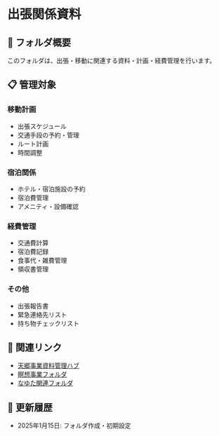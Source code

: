 # 出張関係資料

## 📁 フォルダ概要

このフォルダは、出張・移動に関連する資料・計画・経費管理を行います。

## 📋 管理対象

### 移動計画
- 出張スケジュール
- 交通手段の予約・管理
- ルート計画
- 時間調整

### 宿泊関係
- ホテル・宿泊施設の予約
- 宿泊費管理
- アメニティ・設備確認

### 経費管理
- 交通費計算
- 宿泊費記録
- 食事代・雑費管理
- 領収書管理

### その他
- 出張報告書
- 緊急連絡先リスト
- 持ち物チェックリスト

## 🔗 関連リンク

- [天郷事業資料管理ハブ](../99_資料管理ハブ/天郷事業_資料管理ハブ.md)
- [瞑想事業フォルダ](../01_瞑想事業/)
- [なゆた関連フォルダ](../02_なゆた関連/)

## 📝 更新履歴

- 2025年1月15日: フォルダ作成・初期設定

